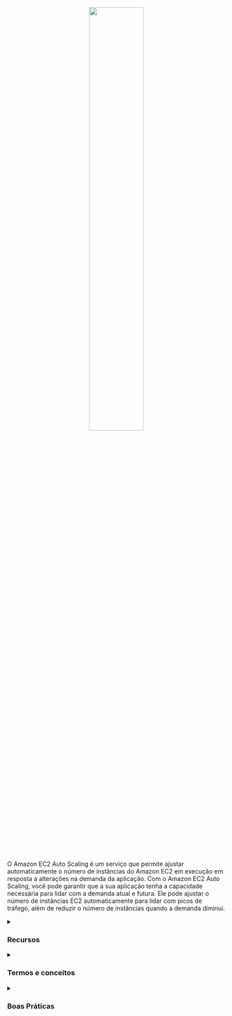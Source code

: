 <div align="center">
  <img src="https://miro.medium.com/v2/resize:fit:1200/1*Xd6ZqCDKUo5Cb79c2jdUxg.png" width="50%">
</div>

O Amazon EC2 Auto Scaling é um serviço que permite ajustar automaticamente o número de instâncias do Amazon EC2 em execução em resposta a alterações na demanda da aplicação. Com o Amazon EC2 Auto Scaling, você pode garantir que a sua aplicação tenha a capacidade necessária para lidar com a demanda atual e futura. Ele pode ajustar o número de instâncias EC2 automaticamente para lidar com picos de tráfego, além de reduzir o número de instâncias quando a demanda diminui.
<details><summary> <h3>Recursos</h3></summary>
<ul>
    <li><b>Elasticidade:</b> O EC2 Auto Scaling ajusta automaticamente o número de instâncias em execução de acordo com a demanda da aplicação.</li>
<div align="center">
<img src="https://100daysofdevops.com/wp-content/uploads/2019/11/auto-scaling.png" width="50%">
</div>
  
<li><b>Escalabilidade:</b> O EC2 Auto Scaling ajuda a garantir que a sua aplicação tenha a capacidade necessária para lidar com a demanda atual e futura.</li>
  
<div align="center">
<img src="https://docs.amazonaws.cn/en_us/autoscaling/ec2/userguide/images/capacity-example-with-as-diagram.png" width="50%">
</div>  
  
  
<li><b>Balanceamento de carga:</b> O EC2 Auto Scaling trabalha em conjunto com o Elastic Load Balancing (ELB) para distribuir o tráfego entre as instâncias EC2.</li>
  
<div align="center">
<img src="https://media.amazonwebservices.com/blog/2014/elb_auto_scale_instances_2.png" width="50%">
</div>   
  
<li><b>Alta disponibilidade:</b> O EC2 Auto Scaling ajuda a garantir que a sua aplicação esteja sempre disponível, mesmo durante picos de tráfego.</li>
<li><b>Integração com outros serviços AWS:</b> O EC2 Auto Scaling pode ser facilmente integrado com outros serviços AWS, como o Amazon CloudWatch e o Amazon SNS.</li>
</ul> 
</details>
<details><summary> <h3>Termos e conceitos</h3></summary>
<ul>
<li><b>Grupos de Auto Scaling:</b> Um grupo de Auto Scaling é um conjunto de instâncias EC2 que são criadas a partir de uma única configuração. O grupo de Auto Scaling é escalado automaticamente para atender à demanda da aplicação.</li>
<li><b>Política de escala:</b> A política de escala é um conjunto de regras que o EC2 Auto Scaling segue para ajustar o número de instâncias em execução.</li>
<li><b>Métricas de escala:</b> As métricas de escala são as métricas usadas pelo EC2 Auto Scaling para determinar quando ajustar o número de instâncias em execução. Algumas métricas comuns incluem a utilização da CPU, a utilização da memória e o número de conexões de rede.</li>
<li><b>Lançamento automático:</b> O lançamento automático é o processo de criar novas instâncias EC2 automaticamente em resposta à demanda da aplicação.</li>
<li><b>Terminação automática:</b> A terminação automática é o processo de desligar instâncias EC2 automaticamente quando não são mais necessárias.</li>
</ul>
</details>

<details><summary><h3> Boas Práticas</h3></summary>

Algumas boas práticas para o uso do EC2 Auto Scaling da Amazon incluem:
<ul>
  <li>Definir alarmes e políticas de escalabilidade apropriadas para garantir que as instâncias EC2 sejam adicionadas ou removidas automaticamente conforme a demanda do aplicativo</li>
  <li>Configurar o balanceamento de carga para distribuir o tráfego entre as instâncias EC2 em execução, garantindo alta disponibilidade e escalabilidade horizontal</li>
  <li>Monitorar o uso das instâncias EC2 e definir alertas para anomalias ou problemas de segurança</li>
  <li>Usar as opções de configuração para garantir que as instâncias EC2 tenham a capacidade e os recursos necessários para atender à demanda do aplicativo</li>
  <li>Automatizar a implantação de aplicativos em instâncias EC2 para reduzir o tempo de inatividade e garantir a consistência entre as diferentes instâncias</li>
</ul>

É importante lembrar que o EC2 Auto Scaling é uma ferramenta poderosa para garantir a escalabilidade e a disponibilidade dos aplicativos, mas sua configuração deve ser cuidadosa e bem planejada. Além disso, é importante monitorar constantemente o desempenho do aplicativo e ajustar as políticas de escalabilidade de acordo com as mudanças na demanda e no uso.
